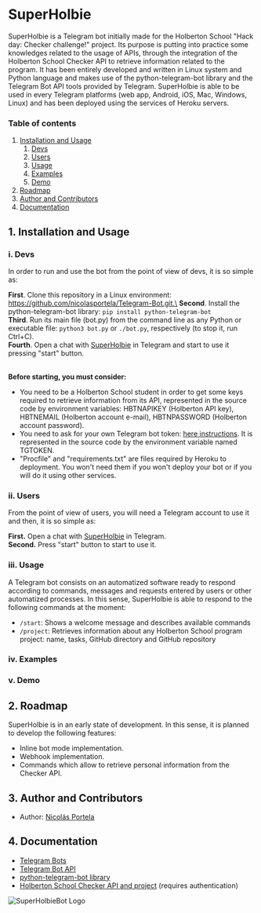 # SuperHolbie

SuperHolbie is a Telegram bot initially made for the Holberton School "Hack day: Checker challenge!" project. Its purpose is putting into practice some knowledges related to the usage of APIs, through the integration of the Holberton School Checker API to retrieve information related to the program.
It has been entirely developed and written in Linux system and Python language and makes use of the python-telegram-bot library and the Telegram Bot API tools provided by Telegram. SuperHolbie is able to be used in every Telegram platforms (web app, Android, iOS, Mac, Windows, Linux) and has been deployed using the services of Heroku servers.

### Table of contents
1. [Installation and Usage](#1)
   1. [Devs](#11)
   2. [Users](#12)
   3. [Usage](#13)
   4. [Examples](#14)
   5. [Demo](#15)
2. [Roadmap](#2)
3. [Author and Contributors](#3)
4. [Documentation](#4)

## 1. Installation and Usage <a name="1"></a>

### i. Devs <a name="11"></a>
In order to run and use the bot from the point of view of devs, it is so simple as:

**First**. Clone this repository in a Linux environment: https://github.com/nicolasportela/Telegram-Bot.git.\
**Second**. Install the python-telegram-bot library: `pip install python-telegram-bot`\
**Third**. Run its main file (bot\.py) from the command line as any Python or executable file: `python3 bot.py` or `./bot.py`, respectively (to stop it, run Ctrl+C).\
**Fourth**. Open a chat with [SuperHolbie](t.me/SuperHolbieBot) in Telegram and start to use it pressing "start" button.

\
**Before starting, you must consider:** 
* You need to be a Holberton School student in order to get some keys required to retrieve information from its API, represented in the source code by environment variables: HBTNAPIKEY (Holberton API key), HBTNEMAIL (Holberton account e-mail), HBTNPASSWORD (Holberton account password).
* You need to ask for your own Telegram bot token: [here instructions](https://core.telegram.org/bots#creating-a-new-bot). It is represented in the source code by the environment variable named TGTOKEN.
* "Procfile" and "requirements.txt" are files required by Heroku to deployment. You won't need them if you won't deploy your bot or if you will do it using other services.

### ii. Users <a name="12"></a>
From the point of view of users, you will need a Telegram account to use it and then, it is so simple as:

**First.** Open a chat with [SuperHolbie](t.me/SuperHolbieBot) in Telegram.\
**Second.** Press "start" button to start to use it.

### iii. Usage <a name="13"></a>
A Telegram bot consists on an automatized software ready to respond according to commands, messages and requests entered by users or other automatized processes. In this sense, SuperHolbie is able to respond to the following commands at the moment:

* `/start`: Shows a welcome message and describes available commands
* `/project`: Retrieves information about any Holberton School program project: name, tasks, GitHub directory and GitHub repository

### iv. Examples <a name="14"></a>


### v. Demo <a name="15"></a>


## 2. Roadmap <a name="2"></a>
SuperHolbie is in an early state of development. In this sense, it is planned to develop the following features:
* Inline bot mode implementation.
* Webhook implementation.
* Commands which allow to retrieve personal information from the Checker API. 

## 3. Author and Contributors <a name="3"></a>
* Author: [Nicolás Portela](https://github.com/nicolasportela)

## 4. Documentation <a name="4"></a>
* [Telegram Bots](https://core.telegram.org/bots)
* [Telegram Bot API](https://core.telegram.org/bots/api)
* [python-telegram-bot library](https://python-telegram-bot.org)
* [Holberton School Checker API and project](https://intranet.hbtn.io/projects/434) (requires authentication)

![SuperHolbieBot Logo](https://lh3.googleusercontent.com/pw/ACtC-3fjBLXqSmJTPAPBpeXai2szaYlMWAZua78vboAmKOTodzRVG3uvOJi3vVHVQE-NkRozkVnvqsxbUaknmP53QnoeuQgHEZkG4o3b5OIXbNCOeuBg-YR33hkYfESLKcGTLb9R1a1N1PERTkGLIFv1dr29=s954-no?authuser=1)